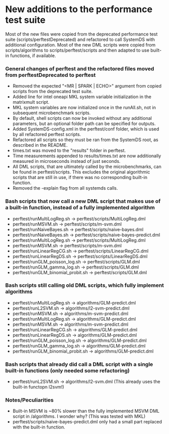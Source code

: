# New additions to the performance test suite
Most of the new files were copied from the deprecated performance test suite (scripts/perftestDeprecated) and refactored to call SystemDS with additional configuration.
Most of the new DML scripts were copied from scripts/algorithms to scripts/perftest/scripts and then adapted to use built-in functions, if available.

### General changes of perftest and the refactored files moved from perftestDeprecated to perftest
- Removed the expected "<MR | SPARK | ECHO>" argument from copied scripts from the deprecated test suite.
- Added line for intel oneapi MKL system variable initialization in the matrixmult script.
- MKL system variables are now initialized once in the runAll.sh, not in subsequent microbenchmark scripts.
- By default, shell scripts can now be invoked without any additional parameters, but an optional folder path can be specified for outputs.
- Added SystemDS-config.xml in the perftest/conf folder, which is used by all refactored perftest scripts.
- Refactored all scripts so they must be ran from the SystemDS root, as described in the README.
- times.txt was moved to the "results" folder in perftest.
- Time measurements appended to results/times.txt are now additionally measured in microseconds instead of just seconds.
- All DML scripts, that are ultimately called by the microbenchmarks, can be found in perftest/scripts. This excludes the original algorithmic scripts that are still in use, if there was no corresponding built-in function.
- Removed the -explain flag from all systemds calls.


### Bash scripts that now call a new DML script that makes use of a built-in function, instead of a fully implemented algorithm
- perftest/runMultiLogReg.sh -> perftest/scripts/MultiLogReg.dml
- perftest/runMSVM.sh -> perftest/scripts/m-svm.dml
- perftest/runNaiveBayes.sh -> perftest/scripts/naive-bayes.dml
- perftest/runNaiveBayes.sh -> perftest/scripts/naive-bayes-predict.dml
- perftest/runMultiLogReg.sh -> perftest/scripts/MultiLogReg.dml
- perftest/runMSVM.sh -> perftest/scripts/m-svm.dml
- perftest/runLinearRegCG.sh -> perftest/scripts/LinearRegCG.dml
- perftest/runLinearRegDS.sh -> perftest/scripts/LinearRegDS.dml
- perftest/runGLM_poisson_log.sh -> perftest/scripts/GLM.dml
- perftest/runGLM_gamma_log.sh -> perftest/scripts/GLM.dml
- perftest/runGLM_binomial_probit.sh -> perftest/scripts/GLM.dml


### Bash scripts still calling old DML scripts, which fully implement algorithms
- perftest/runMultiLogReg.sh -> algorithms/GLM-predict.dml
- perftest/runL2SVM.sh -> algorithms/l2-svm-predict.dml
- perftest/runMSVM.sh -> algorithms/m-svm-predict.dml
- perftest/runMultiLogReg.sh -> algorithms/GLM-predict.dml
- perftest/runMSVM.sh -> algorithms/m-svm-predict.dml
- perftest/runLinearRegCG.sh -> algorithms/GLM-predict.dml
- perftest/runLinearRegDS.sh -> algorithms/GLM-predict.dml
- perftest/runGLM_poisson_log.sh -> algorithms/GLM-predict.dml
- perftest/runGLM_gamma_log.sh -> algorithms/GLM-predict.dml
- perftest/runGLM_binomial_probit.sh -> algorithms/GLM-predict.dml

### Bash scripts that already did call a DML script with a single built-in functions (only needed some refactoring)
- perftest/runL2SVM.sh -> algorithms/l2-svm.dml (This already uses the built-in functopn l2svm!)


### Notes/Peculiarities
- Built-in MSVM is ~80% slower than the fully implemented MSVM DML script in /algorithms. I wonder why? (This was tested with MKL)
- perftest/scripts/naive-bayes-predict.dml only had a small part replaced with the built-in function. 

	
	
	
	
	
	

